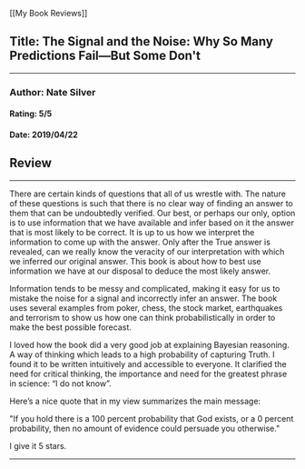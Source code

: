 [[My Book Reviews]]

 
 ## Title: The Signal and the Noise: Why So Many Predictions Fail—But Some Don't
 ---
 ### Author: Nate Silver
 #### Rating: 5/5
 #### Date: 2019/04/22


 ## Review
 ---
 There are certain kinds of questions that all of us wrestle with. The nature of these questions is such that there is no clear way of finding an answer to them that can be undoubtedly verified. Our best, or perhaps our only, option is to use information that we have available and infer based on it the answer that is most likely to be correct. It is up to us how we interpret the information to come up with the answer. Only after the True answer is revealed, can we really know the veracity of our interpretation with which we inferred our original answer. This book is about how to best use information we have at our disposal to deduce the most likely answer.   
  
Information tends to be messy and complicated, making it easy for us to mistake the noise for a signal and incorrectly infer an answer. The book uses several examples from poker, chess, the stock market, earthquakes and terrorism to show us how one can think probabilistically in order to make the best possible forecast.   
  
I loved how the book did a very good job at explaining Bayesian reasoning. A way of thinking which leads to a high probability of capturing Truth. I found it to be written intuitively and accessible to everyone. It clarified the need for critical thinking, the importance and need for the greatest phrase in science: “I do not know”.  
  
Here’s a nice quote that in my view summarizes the main message:  
  
"If you hold there is a 100 percent probability that God exists, or a 0 percent probability, then no amount of evidence could persuade you otherwise."   
  
I give it 5 stars.



 ---
 